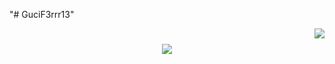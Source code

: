 "# GuciF3rrr13" 

<img align="right" src="https://visitor-badge.laobi.icu/badge?page_id=GuciF3rrr13.GuciF3rrr13" />

<h1 align="center">
    <img src="https://readme-typing-svg.herokuapp.com/?font=TimesNewRoman&size=35&center=true&vCenter=true&width=500&height=70&duration=4000&lines=Hi+There!+👋;+I'm+Minh+Quang!;" />
</h1>






